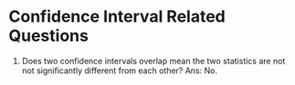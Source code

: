# Confidence Interval Related Questions
1. Does two confidence intervals overlap mean the two statistics are not not significantly different from each other?
Ans: No.
